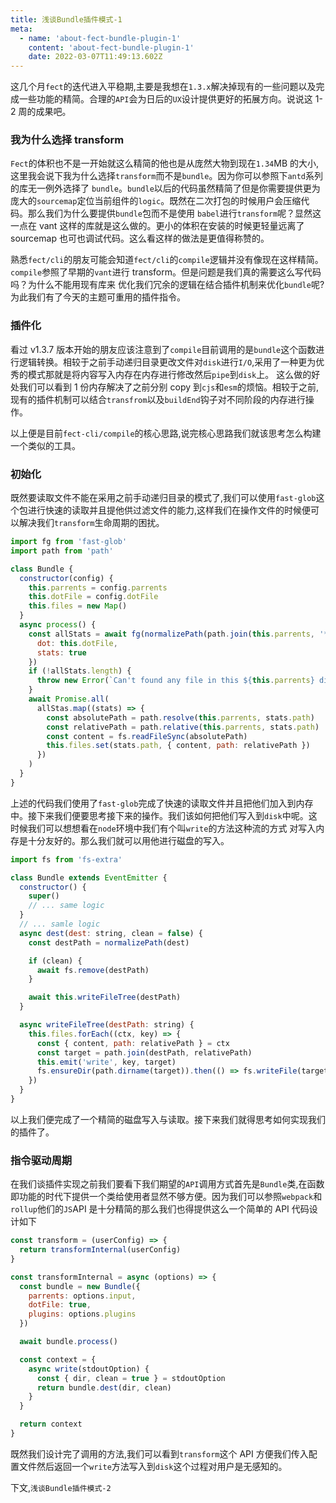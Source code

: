 ```yaml
---
title: 浅谈Bundle插件模式-1
meta:
  - name: 'about-fect-bundle-plugin-1'
    content: 'about-fect-bundle-plugin-1'
    date: 2022-03-07T11:49:13.602Z
---
```


这几个月`fect`的迭代进入平稳期,主要是我想在`1.3.x`解决掉现有的一些问题以及完成一些功能的精简。合理的`API`会为日后的`UX`设计提供更好的拓展方向。说说这 1-2 周的成果吧。

### 我为什么选择 transform

`Fect`的体积也不是一开始就这么精简的他也是从庞然大物到现在`1.34`MB 的大小,这里我会说下我为什么选择`transform`而不是`bundle`。因为你可以参照下`antd`系列的库无一例外选择了
`bundle`。`bundle`以后的代码虽然精简了但是你需要提供更为庞大的`sourcemap`定位当前组件的`logic`。既然在二次打包的时候用户会压缩代码。那么我们为什么要提供`bundle`包而不是使用
`babel`进行`transform`呢？显然这一点在 vant 这样的库就是这么做的。更小的体积在安装的时候更轻量远离了 sourcemap 也可也调试代码。这么看这样的做法是更值得称赞的。

熟悉`fect/cli`的朋友可能会知道`fect/cli`的`compile`逻辑并没有像现在这样精简。`compile`参照了早期的`vant`进行 transform。但是问题是我们真的需要这么写代码吗？为什么不能用现有库来
优化我们冗余的逻辑在结合插件机制来优化`bundle`呢?为此我们有了今天的主题可重用的插件指令。

### 插件化

看过 v1.3.7 版本开始的朋友应该注意到了`compile`目前调用的是`bundle`这个函数进行逻辑转换。相较于之前手动递归目录更改文件对`disk`进行`I/O`,采用了一种更为优秀的模式那就是将内容写入内存在内存进行修改然后`pipe`到`disk`上。
这么做的好处我们可以看到 1 份内存解决了之前分别 copy 到`cjs`和`esm`的烦恼。相较于之前,现有的插件机制可以结合`transfrom`以及`buildEnd`钩子对不同阶段的内存进行操作。

以上便是目前`fect-cli/compile`的核心思路,说完核心思路我们就该思考怎么构建一个类似的工具。

### 初始化

既然要读取文件不能在采用之前手动递归目录的模式了,我们可以使用`fast-glob`这个包进行快速的读取并且提他供过滤文件的能力,这样我们在操作文件的时候便可以解决我们`transform`生命周期的困扰。

```js
import fg from 'fast-glob'
import path from 'path'

class Bundle {
  constructor(config) {
    this.parrents = config.parrents
    this.dotFile = config.dotFile
    this.files = new Map()
  }
  async process() {
    const allStats = await fg(normalizePath(path.join(this.parrents, '**', '*')), {
      dot: this.dotFile,
      stats: true
    })
    if (!allStats.length) {
      throw new Error(`Can't found any file in this ${this.parrents} dir.`)
    }
    await Promise.all(
      allStas.map((stats) => {
        const absolutePath = path.resolve(this.parrents, stats.path)
        const relativePath = path.relative(this.parrents, stats.path)
        const content = fs.readFileSync(absolutePath)
        this.files.set(stats.path, { content, path: relativePath })
      })
    )
  }
}
```

上述的代码我们使用了`fast-glob`完成了快速的读取文件并且把他们加入到内存中。接下来我们便要思考接下来的操作。我们该如何把他们写入到`disk`中呢。这时候我们可以想想看在`node`环境中我们有个叫`write`的方法这种流的方式
对写入内存是十分友好的。那么我们就可以用他进行磁盘的写入。

```js
import fs from 'fs-extra'

class Bundle extends EventEmitter {
  constructor() {
    super()
    // ... same logic
  }
  // ... samle logic
  async dest(dest: string, clean = false) {
    const destPath = normalizePath(dest)

    if (clean) {
      await fs.remove(destPath)
    }

    await this.writeFileTree(destPath)
  }

  async writeFileTree(destPath: string) {
    this.files.forEach((ctx, key) => {
      const { content, path: relativePath } = ctx
      const target = path.join(destPath, relativePath)
      this.emit('write', key, target)
      fs.ensureDir(path.dirname(target)).then(() => fs.writeFile(target, content))
    })
  }
}
```

以上我们便完成了一个精简的磁盘写入与读取。接下来我们就得思考如何实现我们的插件了。

### 指令驱动周期

在我们谈插件实现之前我们要看下我们期望的`API`调用方式首先是`Bundle`类,在函数即功能的时代下提供一个类给使用者显然不够方便。因为我们可以参照`webpack`和`rollup`他们的`JS`API 是十分精简的那么我们也得提供这么一个简单的 API
代码设计如下

```js
const transform = (userConfig) => {
  return transformInternal(userConfig)
}

const transformInternal = async (options) => {
  const bundle = new Bundle({
    parrents: options.input,
    dotFile: true,
    plugins: options.plugins
  })

  await bundle.process()

  const context = {
    async write(stdoutOption) {
      const { dir, clean = true } = stdoutOption
      return bundle.dest(dir, clean)
    }
  }

  return context
}
```

既然我们设计完了调用的方法,我们可以看到`transform`这个 API 方便我们传入配置文件然后返回一个`write`方法写入到`disk`这个过程对用户是无感知的。

下文,<fe-link to="/notes/about-fect-bundle-plugin-2">`浅谈Bundle插件模式-2`</fe-link>
